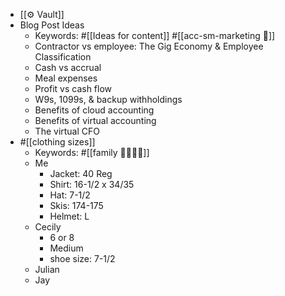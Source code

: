 - [[⚙️ Vault]]
- Blog Post Ideas
    - Keywords: #[[Ideas for content]] #[[acc-sm-marketing 📣]] 
    - Contractor vs employee: The Gig Economy & Employee Classification
    - Cash vs accrual 
    - Meal expenses
    - Profit vs cash flow
    - W9s, 1099s, & backup withholdings
    - Benefits of cloud accounting
    - Benefits of virtual accounting
    - The virtual CFO
- #[[clothing sizes]] 
    - Keywords: #[[family 👨‍👩‍👦‍👦]]
    - Me 
        - Jacket: 40 Reg
        - Shirt: 16-1/2 x 34/35
        - Hat: 7-1/2
        - Skis: 174-175
        - Helmet: L
    - Cecily
        - 6 or 8
        - Medium
        - shoe size: 7-1/2
    - Julian 
    - Jay
